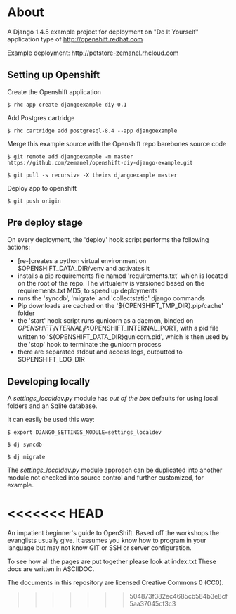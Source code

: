 About
=====

A Django 1.4.5 example project for deployment on "Do It Yourself" application type of http://openshift.redhat.com

Example deployment: http://petstore-zemanel.rhcloud.com

Setting up Openshift
--------------------

Create the Openshift application

    $ rhc app create djangoexample diy-0.1

Add Postgres cartridge

    $ rhc cartridge add postgresql-8.4 --app djangoexample

Merge this example source with the Openshift repo barebones source code

    $ git remote add djangoexample -m master https://github.com/zemanel/openshift-diy-django-example.git

    $ git pull -s recursive -X theirs djangoexample master

Deploy app to openshift

    $ git push origin

Pre deploy stage
----------------

On every deployment, the 'deploy' hook script performs the following actions:

* [re-]creates a python virtual environment on $OPENSHIFT_DATA_DIR/venv and activates it
* installs a pip requirements file named 'requirements.txt' which is located on the root of the repo.
The virtualenv is versioned based on the requirements.txt MD5, to speed up deployments
* runs the 'syncdb', 'migrate' and 'collectstatic' django commands
* Pip downloads are cached on the '${OPENSHIFT_TMP_DIR}.pip/cache' folder
* the 'start' hook script runs gunicorn as a daemon, binded on $OPENSHIFT_INTERNAL_IP:$OPENSHIFT_INTERNAL_PORT,
with a pid file written to '${OPENSHIFT_DATA_DIR}gunicorn.pid', which is then used by the 'stop' hook to terminate the gunicorn process
* there are separated stdout and access logs, outputted to $OPENSHIFT_LOG_DIR  
    

Developing locally
------------------

A *settings_localdev.py* module has *out of the box* defaults for using local folders and an Sqlite database.

It can easily be used this way:

    $ export DJANGO_SETTINGS_MODULE=settings_localdev

    $ dj syncdb

    $ dj migrate

The *settings_localdev.py* module approach can be duplicated into another module not checked into source control and
further customized, for example.



<<<<<<< HEAD
=======
An impatient beginner's guide to OpenShift. Based off the workshops the evanglists usually give. 
It assumes you know how to program in your language but may not know GIT or SSH or server configuration.

To see how all the pages are put together please look at index.txt
These docs are written in ASCIIDOC.

The documents in this repository are licensed Creative Commons 0 (CC0).
>>>>>>> 504873f382ec4685cb584b3e8cf5aa37045cf3c3
